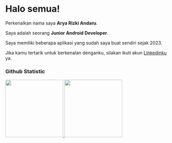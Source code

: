 # Halo semua!

Perkenalkan nama saya **Arya Rizki Andaru**.<br>

Saya adalah seorang **Junior Android Developer**.<br> 

Saya memiliki beberapa aplikasi yang sudah saya buat sendiri sejak 2023.<br>

Jika kamu tertarik untuk berkenalan denganku, silakan ikuti akun [Linkedinku](https://www.linkedin.com/in/aryarizkiandaru/) ya.

### Github Statistic
<p align="left">
<a href="https://github.com/xryar">
  <img height="180em" src="https://github-readme-stats-eight-theta.vercel.app/api?username=xryar&show_icons=true&theme=algolia&include_all_commits=true&count_private=true"/>
  <img height="180em" src="https://github-readme-stats-eight-theta.vercel.app/api/top-langs/?username=xryar&layout=compact&layout=compact&theme=algolia"/>
</a>
</p>

